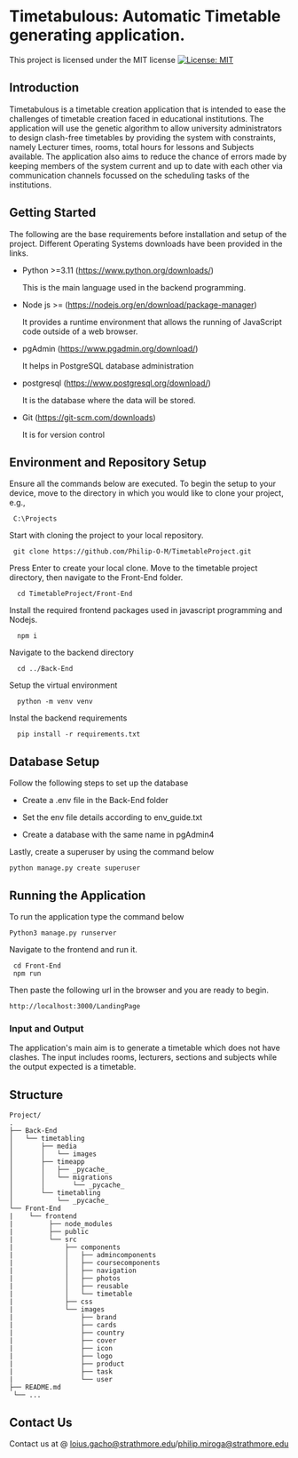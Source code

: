 # Timetabulous: Automatic Timetable generating application.

This project is licensed under the MIT license
[![License: MIT](https://img.shields.io/badge/License-MIT-yellow.svg)](https://opensource.org/licenses/MIT)

## Introduction

Timetabulous is a timetable creation application that is intended to ease the challenges of timetable creation faced in educational institutions. The application will use the genetic algorithm to allow university administrators to design clash-free timetables by providing the system with constraints, namely Lecturer times, rooms, total hours for lessons and Subjects available. The application also aims to reduce the chance of errors made by keeping members of the system current and up to date with each other via communication channels focussed on the scheduling tasks of the institutions.

## Getting Started
The following are the base requirements before installation and setup of the project. Different Operating Systems downloads have been provided in the links.

- Python >=3.11 (https://www.python.org/downloads/)

	This is the main language used in the backend programming.

- Node js >= (https://nodejs.org/en/download/package-manager)

	It provides a runtime environment that allows the running of JavaScript code outside of a web browser.

- pgAdmin (https://www.pgadmin.org/download/)

	It helps in  PostgreSQL database administration

- postgresql (https://www.postgresql.org/download/)

	It is the database where the data will be stored.

- Git (https://git-scm.com/downloads)

	It is for version control

## Environment and Repository Setup
Ensure all the commands below are executed.
To begin the setup to your device, move to the directory in which you would like to clone your project, e.g.,

     C:\Projects
Start with cloning the project to your local repository.

     git clone https://github.com/Philip-O-M/TimetableProject.git

Press Enter to create your local clone.
Move to the timetable project directory, then navigate to the Front-End folder.

      cd TimetableProject/Front-End

Install the required frontend packages used in javascript programming and Nodejs.

      npm i

Navigate to the backend directory

      cd ../Back-End

Setup the virtual environment

      python -m venv venv

Instal the backend requirements

      pip install -r requirements.txt

## Database Setup
Follow the following steps to set up the database

  - Create a .env file in the Back-End folder
  
  - Set the env file details according to env_guide.txt
 
  - Create a database with the same name in pgAdmin4

Lastly, create a superuser by using the command below

  	python manage.py create superuser
    
## Running the Application
To run the application type the command below

	Python3 manage.py runserver

Navigate to the frontend and run it.

	 cd Front-End
	 npm run
Then paste the following url in the browser and you are ready to begin.

	http://localhost:3000/LandingPage
### Input and Output
The application's main aim is to generate a timetable which does not have clashes. The input includes rooms, lecturers, sections and subjects while the output expected is a timetable.
 
## Structure

	Project/
	.
	├── Back-End
	│   └── timetabling
	│       ├── media
	│       │   └── images
	│       ├── timeapp
	│       │   ├── _pycache_
	│       │   └── migrations
	│       │       └── _pycache_
	│       └── timetabling
	│           └── _pycache_
	└── Front-End
	|    └── frontend
	|         ├── node_modules
	|         ├── public
	|         └── src
	|             ├── components
	|             │   ├── admincomponents
	|             │   ├── coursecomponents
	|             │   ├── navigation
	|             │   ├── photos
	|             │   ├── reusable
	|             │   └── timetable
	|             ├── css
	|             └── images
	|                 ├── brand
	|                 ├── cards
	|                 ├── country
	|                 ├── cover
	|                 ├── icon
	|                 ├── logo
	|                 ├── product
	|                 ├── task
	|                 └── user
 	├── README.md            
	 └── ...

	
## Contact Us
Contact us at @ loius.gacho@strathmore.edu/philip.miroga@strathmore.edu

